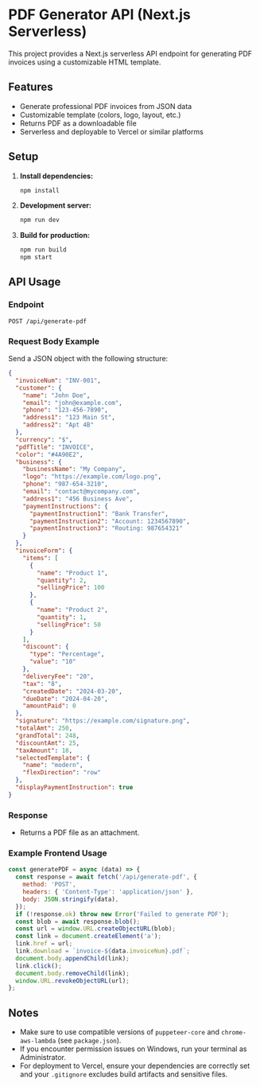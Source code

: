 # PDF Generator API (Next.js Serverless)

This project provides a Next.js serverless API endpoint for generating PDF invoices using a customizable HTML template.

## Features
- Generate professional PDF invoices from JSON data
- Customizable template (colors, logo, layout, etc.)
- Returns PDF as a downloadable file
- Serverless and deployable to Vercel or similar platforms

## Setup

1. **Install dependencies:**
   ```bash
   npm install
   ```

2. **Development server:**
   ```bash
   npm run dev
   ```

3. **Build for production:**
   ```bash
   npm run build
   npm start
   ```

## API Usage

### Endpoint
```
POST /api/generate-pdf
```

### Request Body Example
Send a JSON object with the following structure:

```json
{
  "invoiceNum": "INV-001",
  "customer": {
    "name": "John Doe",
    "email": "john@example.com",
    "phone": "123-456-7890",
    "address1": "123 Main St",
    "address2": "Apt 4B"
  },
  "currency": "$",
  "pdfTitle": "INVOICE",
  "color": "#4A90E2",
  "business": {
    "businessName": "My Company",
    "logo": "https://example.com/logo.png",
    "phone": "987-654-3210",
    "email": "contact@mycompany.com",
    "address1": "456 Business Ave",
    "paymentInstructions": {
      "paymentInstruction1": "Bank Transfer",
      "paymentInstruction2": "Account: 1234567890",
      "paymentInstruction3": "Routing: 987654321"
    }
  },
  "invoiceForm": {
    "items": [
      {
        "name": "Product 1",
        "quantity": 2,
        "sellingPrice": 100
      },
      {
        "name": "Product 2",
        "quantity": 1,
        "sellingPrice": 50
      }
    ],
    "discount": {
      "type": "Percentage",
      "value": "10"
    },
    "deliveryFee": "20",
    "tax": "8",
    "createdDate": "2024-03-20",
    "dueDate": "2024-04-20",
    "amountPaid": 0
  },
  "signature": "https://example.com/signature.png",
  "totalAmt": 250,
  "grandTotal": 248,
  "discountAmt": 25,
  "taxAmount": 18,
  "selectedTemplate": {
    "name": "modern",
    "flexDirection": "row"
  },
  "displayPaymentInstruction": true
}
```

### Response
- Returns a PDF file as an attachment.

### Example Frontend Usage
```js
const generatePDF = async (data) => {
  const response = await fetch('/api/generate-pdf', {
    method: 'POST',
    headers: { 'Content-Type': 'application/json' },
    body: JSON.stringify(data),
  });
  if (!response.ok) throw new Error('Failed to generate PDF');
  const blob = await response.blob();
  const url = window.URL.createObjectURL(blob);
  const link = document.createElement('a');
  link.href = url;
  link.download = `invoice-${data.invoiceNum}.pdf`;
  document.body.appendChild(link);
  link.click();
  document.body.removeChild(link);
  window.URL.revokeObjectURL(url);
};
```

## Notes
- Make sure to use compatible versions of `puppeteer-core` and `chrome-aws-lambda` (see `package.json`).
- If you encounter permission issues on Windows, run your terminal as Administrator.
- For deployment to Vercel, ensure your dependencies are correctly set and your `.gitignore` excludes build artifacts and sensitive files. 